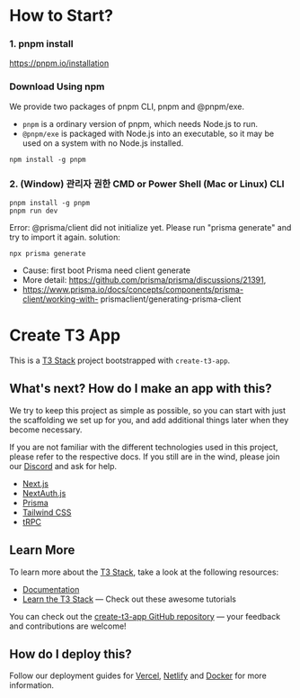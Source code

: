 # How to Start?

### 1. pnpm install 

https://pnpm.io/installation

### Download Using npm
We provide two packages of pnpm CLI, pnpm and @pnpm/exe.

- `pnpm` is a ordinary version of pnpm, which needs Node.js to run.
- `@pnpm/exe` is packaged with Node.js into an executable, so it may be used on a system with no Node.js installed.

```
npm install -g pnpm
```

### 2. (Window) 관리자 권한 CMD or Power Shell (Mac or Linux) CLI 

```
pnpm install -g pnpm
pnpm run dev
```
Error: @prisma/client did not initialize yet. Please run "prisma generate" and try to import it again.
solution: 
```
npx prisma generate
```
- Cause: first boot Prisma need client generate
- More detail: https://github.com/prisma/prisma/discussions/21391,
-  https://www.prisma.io/docs/concepts/components/prisma-client/working-with-  prismaclient/generating-prisma-client

# Create T3 App

This is a [T3 Stack](https://create.t3.gg/) project bootstrapped with `create-t3-app`.

## What's next? How do I make an app with this?

We try to keep this project as simple as possible, so you can start with just the scaffolding we set up for you, and add additional things later when they become necessary.

If you are not familiar with the different technologies used in this project, please refer to the respective docs. If you still are in the wind, please join our [Discord](https://t3.gg/discord) and ask for help.

- [Next.js](https://nextjs.org)
- [NextAuth.js](https://next-auth.js.org)
- [Prisma](https://prisma.io)
- [Tailwind CSS](https://tailwindcss.com)
- [tRPC](https://trpc.io)

## Learn More

To learn more about the [T3 Stack](https://create.t3.gg/), take a look at the following resources:

- [Documentation](https://create.t3.gg/)
- [Learn the T3 Stack](https://create.t3.gg/en/faq#what-learning-resources-are-currently-available) — Check out these awesome tutorials

You can check out the [create-t3-app GitHub repository](https://github.com/t3-oss/create-t3-app) — your feedback and contributions are welcome!

## How do I deploy this?

Follow our deployment guides for [Vercel](https://create.t3.gg/en/deployment/vercel), [Netlify](https://create.t3.gg/en/deployment/netlify) and [Docker](https://create.t3.gg/en/deployment/docker) for more information.

